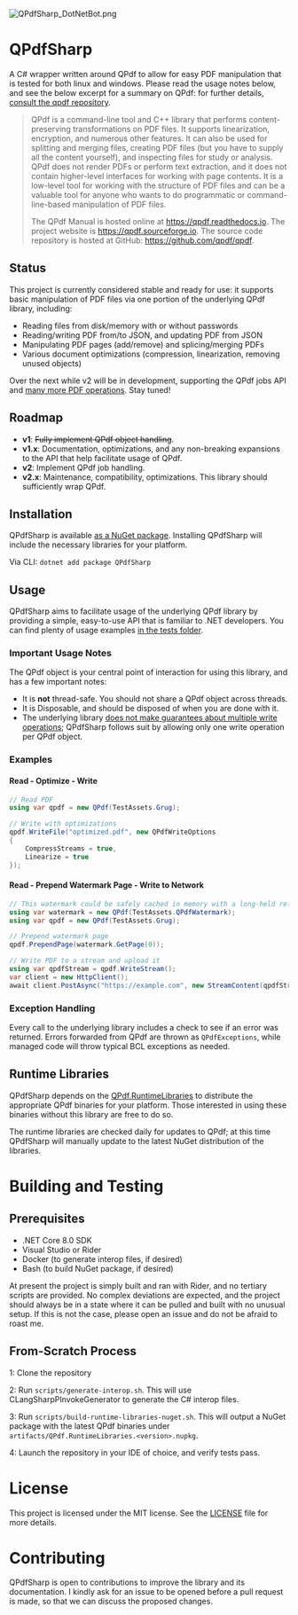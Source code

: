 ![QPdfSharp_DotNetBot.png](assets/QPdfSharp_DotNetBot.png)

# QPdfSharp
A C# wrapper written around QPdf to allow for easy PDF manipulation that is tested for both linux and windows. Please read the usage notes below, and see the below excerpt for a summary on QPdf: for further details, [consult the qpdf repository](https://github.com/qpdf/qpdf/).

> QPdf is a command-line tool and C++ library that performs content-preserving transformations on PDF files. It supports linearization, encryption, and numerous other features. It can also be used for splitting and merging files, creating PDF files (but you have to supply all the content yourself), and inspecting files for study or analysis. QPdf does not render PDFs or perform text extraction, and it does not contain higher-level interfaces for working with page contents. It is a low-level tool for working with the structure of PDF files and can be a valuable tool for anyone who wants to do programmatic or command-line-based manipulation of PDF files.
>
> The QPdf Manual is hosted online at https://qpdf.readthedocs.io. The project website is https://qpdf.sourceforge.io. The source code repository is hosted at GitHub: https://github.com/qpdf/qpdf.

## Status
This project is currently considered stable and ready for use: it supports basic manipulation of PDF files via one portion of the underlying QPdf library, including:
- Reading files from disk/memory with or without passwords
- Reading/writing PDF from/to JSON, and updating PDF from JSON
- Manipulating PDF pages (add/remove) and splicing/merging PDFs
- Various document optimizations (compression, linearization, removing unused objects)

Over the next while v2 will be in development, supporting the QPdf jobs API and [many more PDF operations](https://qpdf.readthedocs.io/en/stable/qpdf-job.html). Stay tuned!

## Roadmap

- **v1**: ~~Fully implement QPdf object handling~~.
- **v1.x**: Documentation, optimizations, and any non-breaking expansions to the API that help facilitate usage of QPdf.
- **v2**: Implement QPdf job handling.
- **v2.x**: Maintenance, compatibility, optimizations. This library should sufficiently wrap QPdf.

## Installation
QPdfSharp is available [as a NuGet package](https://www.nuget.org/packages/QPdfSharp/). Installing QPdfSharp will include the necessary libraries for your platform.

Via CLI:
`dotnet add package QPdfSharp`

## Usage
QPdfSharp aims to facilitate usage of the underlying QPdf library by providing a simple, easy-to-use API that is familiar to .NET developers. You can find plenty of usage examples [in the tests folder](https://github.com/svengeance/QPdfSharp/tree/main/tests/QPdfSharp.Tests).

### Important Usage Notes
The QPdf object is your central point of interaction for using this library, and has a few important notes:
- It is **not** thread-safe. You should not share a QPdf object across threads.
- It is Disposable, and should be disposed of when you are done with it.
- The underlying library [does not make guarantees about multiple write operations](https://github.com/qpdf/qpdf/issues/512); QPdfSharp follows suit by allowing only one write operation per QPdf object.

### Examples

#### Read - Optimize - Write
```cs
// Read PDF
using var qpdf = new QPdf(TestAssets.Grug);

// Write with optimizations
qpdf.WriteFile("optimized.pdf", new QPdfWriteOptions
{
    CompressStreams = true,
    Linearize = true
});
```

#### Read - Prepend Watermark Page - Write to Network
```cs
// This watermark could be safely cached in memory with a long-held reference to QPdf.
using var watermark = new QPdf(TestAssets.QPdfWatermark);
using var qpdf = new QPdf(TestAssets.Grug);

// Prepend watermark page
qpdf.PrependPage(watermark.GetPage(0));

// Write PDF to a stream and upload it
using var qpdfStream = qpdf.WriteStream();
var client = new HttpClient();
await client.PostAsync("https://example.com", new StreamContent(qpdfStream));
```

### Exception Handling
Every call to the underlying library includes a check to see if an error was returned. Errors forwarded from QPdf are thrown as `QPdfExceptions`, while managed code will throw typical BCL exceptions as needed.

## Runtime Libraries
QPdfSharp depends on the [QPdf.RuntimeLibraries](https://www.nuget.org/packages/QPdf.RuntimeLibraries) to distribute the appropriate QPdf binaries for your platform.
Those interested in using these binaries without this library are free to do so.

The runtime libraries are checked daily for updates to QPdf; at this time QPdfSharp will manually update to the latest NuGet distribution of the libraries.

# Building and Testing

## Prerequisites
- .NET Core 8.0 SDK
- Visual Studio or Rider
- Docker (to generate interop files, if desired)
- Bash (to build NuGet package, if desired)

At present the project is simply built and ran with Rider, and no tertiary scripts are provided.
No complex deviations are expected, and the project should always be in a state where it can be pulled and built with no unusual setup.
If this is not the case, please open an issue and do not be afraid to roast me.

## From-Scratch Process
1: Clone the repository

2: Run `scripts/generate-interop.sh`. This will use CLangSharpPInvokeGenerator to generate the C# interop files.

3: Run `scripts/build-runtime-libraries-nuget.sh`. This will output a NuGet package with the latest QPdf binaries under `artifacts/QPdf.RuntimeLibraries.<version>.nupkg`.

4: Launch the repository in your IDE of choice, and verify tests pass.

# License
This project is licensed under the MIT license. See the [LICENSE](LICENSE) file for more details.

# Contributing
QPdfSharp is open to contributions to improve the library and its documentation.
I kindly ask for an issue to be opened before a pull request is made, so that we can discuss the proposed changes.
